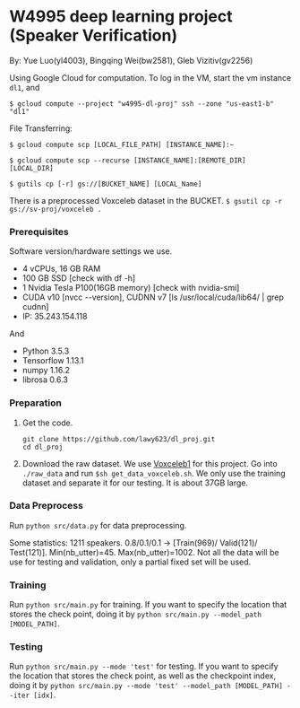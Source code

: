 # W4995 deep learning project (Speaker Verification)

By: Yue Luo(yl4003), Bingqing Wei(bw2581), Gleb Vizitiv(gv2256)


Using Google Cloud for computation.
To log in the VM, start the vm instance `dl1`, and

` $ gcloud compute --project "w4995-dl-proj" ssh --zone "us-east1-b" "dl1" `

File Transferring:

`$ gcloud compute scp [LOCAL_FILE_PATH] [INSTANCE_NAME]:~`

`$ gcloud compute scp --recurse [INSTANCE_NAME]:[REMOTE_DIR] [LOCAL_DIR]`

`$ gutils cp [-r] gs://[BUCKET_NAME] [LOCAL_Name]`

There is a preprocessed Voxceleb dataset in the BUCKET.
`$ gsutil cp -r gs://sv-proj/voxceleb . `

### Prerequisites
Software version/hardware settings we use.

- 4 vCPUs, 16 GB RAM
- 100 GB SSD [check with df -h]
- 1 Nvidia Tesla P100(16GB memory)  [check with nvidia-smi]
- CUDA v10 [nvcc --version], CUDNN v7 [ls /usr/local/cuda/lib64/ | grep cudnn]
- IP: 35.243.154.118

And
- Python 3.5.3
- Tensorflow 1.13.1
- numpy 1.16.2
- librosa 0.6.3


### Preparation
1. Get the code.
   ```Shell
   git clone https://github.com/lawy623/dl_proj.git
   cd dl_proj
   ```

 2. Download the raw dataset. We use [Voxceleb1](http://www.robots.ox.ac.uk/~vgg/data/voxceleb/vox1.html) for this project.
 Go into `./raw_data` and run `$sh get_data_voxceleb.sh`. We only use the training dataset and separate it for our testing. It is about 37GB large.

### Data Preprocess
Run `python src/data.py` for data preprocessing.

Some statistics: 1211 speakers. 0.8/0.1/0.1 -> [Train(969)/ Valid(121)/ Test(121)]. Min(nb_utter)=45. Max(nb_utter)=1002. Not all the data will be use for testing and validation,
only a partial fixed set will be used.

### Training
Run `python src/main.py` for training. If you want to specify the location that stores the check point, doing it by `python src/main.py --model_path [MODEL_PATH]`.


### Testing
Run `python src/main.py --mode 'test'` for testing. If you want to specify the location that stores the check point, as well as the checkpoint index,
doing it by `python src/main.py --mode 'test' --model_path [MODEL_PATH] --iter [idx]`.
